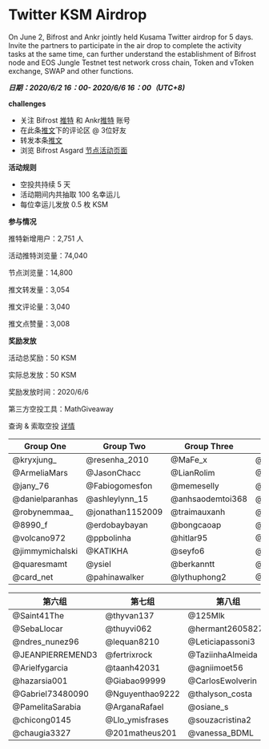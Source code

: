 # Twitter KSM Airdrop
On June 2, Bifrost and Ankr jointly held Kusama Twitter airdrop for 5 days. Invite the partners to participate in the air drop to complete the activity tasks at the same time, can further understand the establishment of Bifrost node and EOS Jungle Testnet test network cross chain, Token and vToken exchange, SWAP and other functions.

***日期：2020/6/2 16：00- 2020/6/6 16：00（UTC+8)***

**challenges**
- 关注 Bifrost [推特](https://twitter.com/bifrost_network) 和 Ankr[推特](https://twitter.com/ankr) 账号
- 在此条[推文](https://twitter.com/bifrost_network/status/1267727916982390784)下的评论区 @ 3位好友
- 转发本条[推文](https://twitter.com/bifrost_network/status/1267727916982390784)
- 浏览 Bifrost Asgard [节点活动页面](https://reward.bifrost.finance/)

**活动规则**
- 空投共持续 5 天
- 活动期间内共抽取 100 名幸运儿
- 每位幸运儿发放 0.5 枚 KSM

**参与情况**

推特新增用户：2,751 人

活动推特浏览量：74,040

节点浏览量：14,800

推文转发量：3,054

推文评论量：3,040

推文点赞量：3,008


**奖励发放**

活动总奖励：50 KSM

实际总发放：50 KSM

奖励发放时间：2020/6/6

第三方空投工具：MathGiveaway

查询 & 索取空投 [详情](https://giveaway.mathwallet.org/#/H334ZFZF2YMR9NKT)

| Group One       | Group Two        | Group Three      | Group Four      | Group Five       |
| --------------- | ---------------- | ---------------- | --------------- | ---------------- |
| @kryxjung_      | @resenha_2010    | @MaFe_x          | @vuongbienthai1 | @Gabrieilincolnm |
| @ArmeliaMars    | @JasonChacc      | @LianRolim       | @G93Lopez       | @CamilaDrun      |
| @jany_76        | @Fabiogomesfon   | @memeselly       | @nakarlinana    | @BILIEBER17      |
| @danielparanhas | @ashleylynn_15   | @anhsaodemtoi368 | @duongtentung   | @SeluLuqu        |
| @robynemmaa_    | @jonathan1152009 | @traimauxanh     | @dieuanhquantam | @guevara_ruso    |
| @8990_f         | @erdobaybayan    | @bongcaoap       | @huguin84       | @LucreciaPombo   |
| @volcano972     | @ppbolinha       | @hitlar95        | @AmandaLininhd  | @Edivan144       |
| @jimmymichalski | @KATIKHA         | @seyfo6          | @juninboti      | @AnabelJay       |
| @quaresmamt     | @ysiel           | @berkanntt       | @julieht30      | @anita11933      |
| @card_net       | @pahinawalker    | @lythuphong2     | @HenriqueJefin  | @barbaraleal1987 |


| 第六组              | 第七组             | 第八组              | 第九组             | 第十组            |
| ---------------- | --------------- | ---------------- | --------------- | -------------- |
| @Saint41The      | @thyvan137      | @125Mlk          | @kevinvillacisa | @SalvaBeate    |
| @SebaLlocar      | @thuyvi062      | @hermant26058277 | @HendrikLumen   | @AyuSantanu    |
| @ndres_nunez96   | @lequan8210     | @Leticiapassoni3 | @SurferLone     | @Nguyenvan49   |
| @JEANPIERREMEND3 | @fertrixrock    | @TaziinhaAlmeida | @makaa_rios     | @huythanh589   |
| @Arielfygarcia   | @taanh42031     | @agniimoet56     | @SKalomder      | @FreyaOraiz__  |
| @hazarsia001     | @Giabao99999    | @CarlosEwolverin | @lukAlvez       | @DBhorja       |
| @Gabriel73480090 | @Nguyenthao9222 | @thalyson_costa  | @mey_nami       | @holy_name1320 |
| @PamelitaSarabia | @ArganaRafael   | @osiane_s        | @ElGarisiitho   | @Gittaprl      |
| @chicong0145     | @Llo_ymisfrases | @souzacristina2  | @Bitcoin_Labs   | @pruzmani      |
| @chaugia3327     | @201matheus201  | @vanessa_BDML    | @hongphat80     | @Niniq18       |